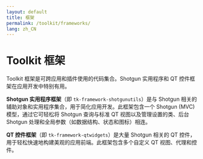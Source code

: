 ```yaml
---
layout: default
title: 框架
permalink: /toolkit/frameworks/
lang: zh_CN
---
```


# Toolkit 框架

Toolkit 框架是可跨应用和插件使用的代码集合。Shotgun 实用程序和 QT 控件框架在应用开发中特别有用。

**Shotgun 实用程序框架**（即 `tk-framework-shotgunutils`）是与 Shotgun 相关的辅助对象和实用程序集合，用于简化应用开发。此框架包含一个 Shotgun (MVC) 模型，通过它可轻松将 Shotgun 查询与标准 QT 视图以及管理设置的类、后台 Shotgun 处理和全局参数（如数据结构、状态和图标）相连。

**QT 控件框架**（即 `tk-framework-qtwidgets`）是大量 Shotgun 相关的 QT 控件，用于轻松快速地构建美观的应用前端。此框架包含多个自定义 QT 视图、代理和控件。


